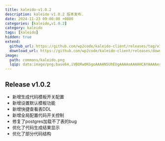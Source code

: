 ```yaml
---
title: kaleido-v1.0.2
description: kaleido v1.0.2 版本发布.
date: 2024-11-23 09:00:00 +0800
categories: [kaleido,v1.0.2]
category: kaleido
tags: [kaleido]
hidden: true
extend:
  github_url: https://github.com/wp2code/kaleido-client/releases/tag/v1.0.2
  download_url: https://github.com/wp2code/kaleido-client/releases/download/v1.0.2/kaleido-client-1.0.2-setup.exe
image:
  path: commons/kaleido.png
  lqip: data:image/png;base64,iVBORw0KGgoAAAANSUhEUgAAAAoAAAAHCAYAAAAxrNxjAAAAAklEQVR4AewaftIAAABjSURBVI3BMQqDUBBF0TvDD0FESZ3dpc8K3KBNGrchFiLEaOE8sQlEUvxz7PFstKwrpo2Q+Esita+Oz3vC3YgQh6oswcQ8L2wRHBwFZ0Vx4XZ3rjVfCYyzfhhh4IeTycnkZNoBc9Ehg94zbuYAAAAASUVORK5CYII=
---
```


## Release v1.0.2
- 新增生成代码模板开关配置
- 新增设置默认模板功能
- 新增快捷查看表DDL
- 新增全局配置代码开关控制
- 修复了postgres加载不了表的bug
- 优化了代码生成结果显示
- 优化了部分代码结构


<!-- ## Download
:package: [kaleido-client-1.0.2-setup.exe](https://github.com/wp2code/kaleido-client/releases/download/v1.0.2/kaleido-client-1.0.2-setup.exe) -->
